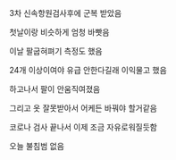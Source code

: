 3차 신속항원검사후에 군복 받았음

첫날이랑 비슷하게 엄청 바빳음

이날 팔굽혀펴기 측정도 했음

24개 이상이여야 유급 안한다길래 이익물고 했음

하고나서 팔이 안움직여졌음

그리고 옷 잘못받아서 어케든 바꿔야 할거같음

코로나 검사 끝나서 이제 조금 자유로워질듯함

오늘 불침범 없음
